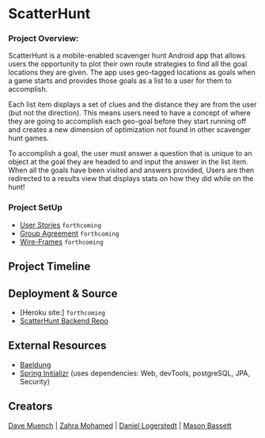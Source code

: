 # ScatterHunt
### Project Overview:
ScatterHunt is a mobile-enabled scavenger hunt Android app that allows users the opportunity to plot their own route strategies to find all the goal locations they are given. The app uses geo-tagged locations as goals when a game starts and provides those goals as a list to a user for them to accomplish.

Each list item displays a set of clues and the distance they are from the user (but not the direction). This means users need to have a concept of where they are going to accomplish each geo-goal before they start running off and creates a new dimension of optimization not found in other scavenger hunt games.

To accomplish a goal, the user must answer a question that is unique to an object at the goal they are headed to and input the answer in the list item. When all the goals have been visited and answers provided, Users are then redirected to a results view that displays stats on how they did while on the hunt!

### Project SetUp
- [User Stories](/project-assets/readmes/userStories.md) `forthcoming`
- [Group Agreement](/project-assets/readmes/groupAgreement.md) `forthcoming`
- [Wire-Frames](/project-assets/readmes/wire-frames.md) `forthcoming`

## Project Timeline


## Deployment & Source
- [Heroku site:] `forthcoming`
- [ScatterHunt Backend Repo](https://github.com/RazorWire13/scatter-hunt-backend)

## External Resources
* [Baeldung](https://www.baeldung.com/)
* [Spring Initializr](https://start.spring.io/) (uses dependencies: Web, devTools, postgreSQL, JPA, Security)

## Creators
[Dave Muench](https://github.com/RazorWire13) | [Zahra Mohamed](https://github.com/zahram1087) | [Daniel Logerstedt](https://github.com/daniellogerstedt) | [Mason Bassett](https://github.com/bassettmason)

